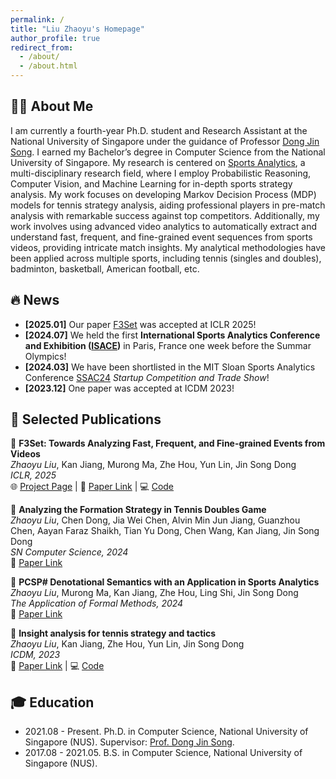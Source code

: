 ```yaml
---
permalink: /
title: "Liu Zhaoyu's Homepage"
author_profile: true
redirect_from: 
  - /about/
  - /about.html
---
```


## 👋🏻 About Me
I am currently a fourth-year Ph.D. student and Research Assistant at the National University of Singapore under the guidance of Professor [Dong Jin Song](https://www.comp.nus.edu.sg/~dongjs/). I earned my Bachelor’s degree in Computer Science from the National University of Singapore. My research is centered on [Sports Analytics](https://nus-sports-analytics.github.io/), a multi-disciplinary research field, where I employ Probabilistic Reasoning, Computer Vision, and Machine Learning for in-depth sports strategy analysis. My work focuses on developing Markov Decision Process (MDP) models for tennis strategy analysis, aiding professional players in pre-match analysis with remarkable success against top competitors. Additionally, my work involves using advanced video analytics to automatically extract and understand fast, frequent, and fine-grained event sequences from sports videos, providing intricate match insights. My analytical methodologies have been applied across multiple sports, including tennis (singles and doubles), badminton, basketball, American football, etc.


## 🔥 News
- **[2025.01]** Our paper [F3Set](https://lzyandy.github.io/f3set-website/) was accepted at ICLR 2025!
- **[2024.07]** We held the first **International Sports Analytics Conference and Exhibition ([ISACE](https://formal-analysis.com/isace/2024/))** in Paris, France one week before the Summar Olympics!
- **[2024.03]** We have been shortlisted in the MIT Sloan Sports Analytics Conference [SSAC24](https://www.sloansportsconference.com/) *Startup Competition and Trade Show*!
- **[2023.12]** One paper was accepted at ICDM 2023!


## 📝 Selected Publications
📖 **F3Set: Towards Analyzing Fast, Frequent, and Fine-grained Events from Videos**  
*Zhaoyu Liu*, Kan Jiang, Murong Ma, Zhe Hou, Yun Lin, Jin Song Dong  
_ICLR, 2025_  
🌐 [Project Page](https://lzyandy.github.io/f3set-website/) | 🔗 [Paper Link](https://openreview.net/pdf?id=vlg5WRKHxh) | 💻 [Code](https://github.com/F3Set/F3Set)

📖 **Analyzing the Formation Strategy in Tennis Doubles Game**  
*Zhaoyu Liu*, Chen Dong, Jia Wei Chen, Alvin Min Jun Jiang, Guanzhou Chen, Aayan Faraz Shaikh, Tian Yu Dong, Chen Wang, Kan Jiang, Jin Song Dong  
_SN Computer Science, 2024_  
🔗 [Paper Link](https://link.springer.com/article/10.1007/s42979-024-03598-3)  

📖 **PCSP# Denotational Semantics with an Application in Sports Analytics**  
*Zhaoyu Liu*, Murong Ma, Kan Jiang, Zhe Hou, Ling Shi, Jin Song Dong  
_The Application of Formal Methods, 2024_  
🔗 [Paper Link](https://zhehou.github.io/papers/PCSP-Denotational-Semantics-with-an-Application-in-Sports-Analytics.pdf) 

📖 **Insight analysis for tennis strategy and tactics**  
*Zhaoyu Liu*, Kan Jiang, Zhe Hou, Yun Lin, Jin Song Dong  
_ICDM, 2023_  
🔗 [Paper Link](https://www.depintel.com/papers/icdm2023.pdf) | 💻 [Code](https://github.com/LZYAndy/Insight_Strategy)



## 🎓 Education
- 2021.08 - Present. Ph.D. in Computer Science, National University of Singapore (NUS). Supervisor: [Prof. Dong Jin Song](https://www.comp.nus.edu.sg/~dongjs/).
- 2017.08 - 2021.05. B.S. in Computer Science, National University of Singapore (NUS). 


